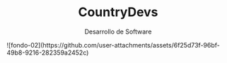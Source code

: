  <h1 align="center">CountryDevs</h1>
 
 <p align="center">Desarrollo de Software</p>
![fondo-02](https://github.com/user-attachments/assets/6f25d73f-96bf-49b8-9216-282359a2452c)
